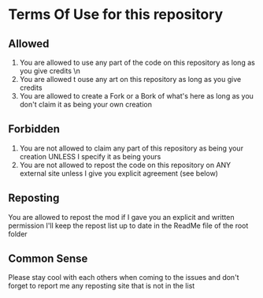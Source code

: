 # Terms Of Use for this repository

## Allowed

1. You are allowed to use any part of the code on this repository as long as you give credits \n
2. You are allowed t ouse any art on this repository as long as you give credits
3. You are allowed to create a Fork or a Bork of what's here as long as you don't claim it as being your own creation


## Forbidden

1. You are not allowed to claim any part of this repository as being your creation UNLESS I specify it as being yours
2. You are not allowed to repost the code on this repository on ANY external site unless I give you explicit agreement (see below)


## Reposting

You are allowed to repost the mod if I gave you an explicit and written permission
I'll keep the repost list up to date in the ReadMe file of the root folder


## Common Sense

Please stay cool with each others when coming to the issues and don't forget to report me any reposting site that is not in the list

